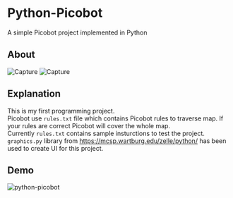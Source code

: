 # Python-Picobot
A simple Picobot project implemented in Python

## About
![Capture](https://user-images.githubusercontent.com/22572845/141656595-b350e161-2324-42a2-a60a-86ef0343af2f.PNG)
![Capture](https://user-images.githubusercontent.com/22572845/141656651-b6394539-cc40-4673-9cdb-f6023f9885fa.PNG)

## Explanation
This is my first programming project.<br/>
Picobot use `rules.txt` file which contains Picobot rules to traverse map. If your rules are correct Picobot will cover the whole map.<br/>
Currently `rules.txt` contains sample insturctions to test the project.<br/>
`graphics.py` library from https://mcsp.wartburg.edu/zelle/python/ has been used to create UI for this project.

## Demo
![python-picobot](https://user-images.githubusercontent.com/22572845/141655057-f3903032-9ba4-49d3-b1c7-e9b3fdf8fd55.PNG)

